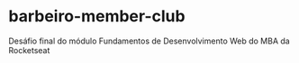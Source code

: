 # barbeiro-member-club
Desáfio final do módulo Fundamentos de Desenvolvimento Web do MBA da Rocketseat
